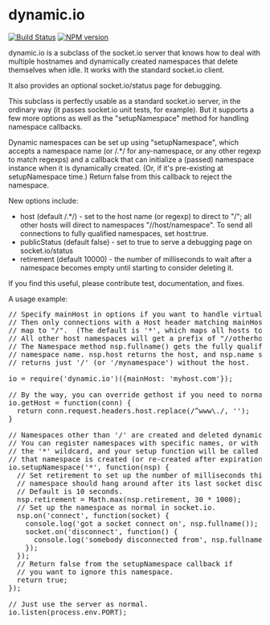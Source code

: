 dynamic.io
==========
[![Build Status](https://travis-ci.org/PencilCode/dynamic.io.svg?branch=master)](https://travis-ci.org/PencilCode/dynamic.io)
[![NPM version](https://badge.fury.io/js/dynamic.io.svg)](http://badge.fury.io/js/dynamic.io)

dynamic.io is a subclass of the socket.io server that
knows how to deal with multiple hostnames and dynamically
created namespaces that delete themselves when idle.
It works with the standard socket.io client.

It also provides an optional socket.io/status page for debugging.

This subclass is perfectly usable as a standard socket.io server,
in the ordinary way (it passes socket.io unit tests, for example).
But it supports a few more options as well as the "setupNamespace"
method for handling namespace callbacks.

Dynamic namespaces can be set up using "setupNamespace", which
accepts a namespace name (or /.*/ for any-namespace, or any other
regexp to match regexps) and a callback that can initialize
a (passed) namespace instance when it is dynamically created.
(Or, if it's pre-existing at setupNamespace time.)  Return
false from this callback to reject the namespace.

New options include:
 * host (default /.*/) - set to the host name (or regexp) to direct
   to "/"; all other hosts will direct to namespaces "//host/namespace".
   To send all connections to fully qualified namespaces, set host:true.
 * publicStatus (default false) - set to true to serve a debugging
   page on socket.io/status
 * retirement (default 10000) - the number of milliseconds
   to wait after a namespace becomes empty until starting
   to consider deleting it.

If you find this useful, please contribute test, documentation, and fixes.

A usage example:

<pre>
// Specify mainHost in options if you want to handle virtual hosts.
// Then only connections with a Host header matching mainHost will
// map to "/".  (The default is '*', which maps all hosts to '/').
// All other host namespaces will get a prefix of "//otherhost.com".
// The Namespace method nsp.fullname() gets the fully qualified
// namespace name. nsp.host returns the host, and nsp.name still
// returns just '/' (or '/mynamespace') without the host.

io = require('dynamic.io')({mainHost: 'myhost.com'});

// By the way, you can override gethost if you need to normalize.
io.getHost = function(conn) {
  return conn.request.headers.host.replace(/^www\./, '');
}

// Namespaces other than '/' are created and deleted dynamically.
// You can register namespaces with specific names, or with
// the '*' wildcard, and your setup function will be called whenever
// that namespace is created (or re-created after expiration).
io.setupNamespace('*', function(nsp) {
  // Set retirement to set up the number of milliseconds this
  // namespace should hang around after its last socket disconnects.
  // Default is 10 seconds.
  nsp.retirement = Math.max(nsp.retirement, 30 * 1000);
  // Set up the namespace as normal in socket.io.
  nsp.on('connect', function(socket) {
    console.log('got a socket connect on', nsp.fullname());
    socket.on('disconnect', function() {
      console.log('somebody disconnected from', nsp.fullname());
    });
  });
  // Return false from the setupNamespace callback if
  // you want to ignore this namespace.
  return true;
});

// Just use the server as normal.
io.listen(process.env.PORT);
</pre>
